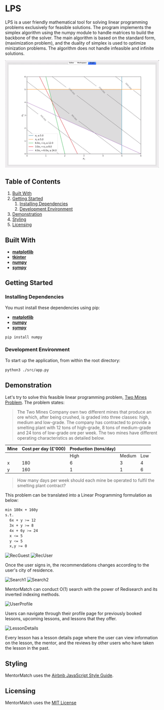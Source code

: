 # LPS

LPS is a user friendly mathematical tool for solving linear programming problems exclusively for feasible solutions. The program implements the simplex algorithm using the numpy module to handle matrices to build the backbone of the solver. The main algorithm is based on the standard form, (maximization problem), and the duality of simplex is used to optimize minization problems. The algorithm does not handle infeasible and infinite solutions.

![Main](./readmeImgs/graph.png)

## Table of Contents

1. [Built With](#built-with)
1. [Getting Started](#getting-started)
   1. [Installing Dependencies](#installing-dependencies)
   1. [Development Environment](#development-environment)
1. [Demonstration](#demonstration)
1. [Styling](#styling)
1. [Licensing](#licensing)

## Built With

- [**matplotlib**](https://matplotlib.org/faq/installing_faq.html)
- [**tkinter**](http://www.tkdocs.com/tutorial/install.html)
- [**numpy**](https://scipy.org/install.html)
- [**sympy**](https://scipy.org/install.html)

## Getting Started

### Installing Dependencies

You must install these dependencies using pip:

- [**matplotlib**](https://matplotlib.org/faq/installing_faq.html)
- [**numpy**](https://scipy.org/install.html)
- [**sympy**](https://scipy.org/install.html)

```sh
pip install numpy
```

### Development Environment

To start up the application, from within the root directory:

```sh
python3 ./src/app.py
```

## Demonstration

Let's try to solve this feasible linear programming problem, [Two Mines Problem](http://people.brunel.ac.uk/~mastjjb/jeb/or/basicor.html#twomines). The problem states:

> The Two Mines Company own two different mines that produce an ore which, after being crushed, is graded into three classes: high, medium and low-grade. The company has contracted to provide a smelting plant with 12 tons of high-grade, 8 tons of medium-grade and 24 tons of low-grade ore per week. The two mines have different operating characteristics as detailed below.

| Mine | Cost per day (£'000) | Production (tons/day) |        |     |
| ---- | -------------------- | --------------------- | ------ | --- |
|      |                      | High                  | Medium | Low |
| x    | 180                  | 6                     | 3      | 4   |
| y    | 160                  | 1                     | 1      | 6   |

> How many days per week should each mine be operated to fulfil the smelting plant contract?

This problem can be translated into a Linear Programming formulation as below:

```sh
min 180x + 160y
s.t.
  6x + y >= 12
  3x + y >= 8
  4x + 6y >= 24
  x <= 5
  y <= 5
  x,y >= 0
```

![RecGuest](./readmeImgs/rec-guest.gif)
![RecUser](./readmeImgs/rec-user.gif)

Once the user signs in, the recommendations changes according to the user's city of residence.

![Search1](./readmeImgs/search-cookingsteak.gif)
![Search2](./readmeImgs/search-cookingsteakforbeginners.gif)

MentorMatch can conduct O(1) search with the power of Redisearch and its inverted indexing methods.

![UserProfile](./readmeImgs/userProfile.gif)

Users can navigate through their profile page for previously booked lessons, upcoming lessons, and lessons that they offer.

![LessonDetails](./readmeImgs/lessonDetails.gif)

Every lesson has a lesson details page where the user can view information on the lesson, the mentor, and the reviews by other users who have taken the lesson in the past.

## Styling

MentorMatch uses the [Airbnb JavaScript Style Guide](https://github.com/airbnb/javascript/).

## Licensing

MentorMatch uses the [MIT License](LICENSE.md)
